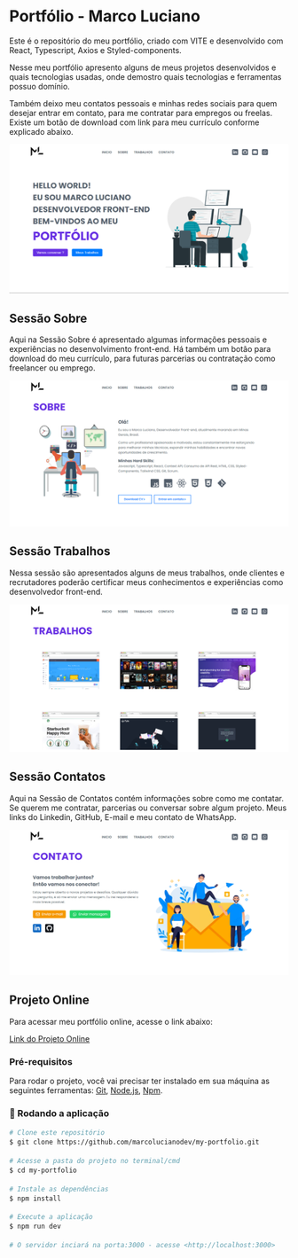 # Portfólio - Marco Luciano

Este é o repositório do meu portfólio, criado com VITE e desenvolvido com React, Typescript, Axios e Styled-components.

Nesse meu portfólio apresento alguns de meus projetos desenvolvidos e quais tecnologias usadas, onde demostro quais tecnologias e ferramentas possuo domínio.

Também deixo meu contatos pessoais e minhas redes sociais para quem desejar entrar em contato, para me contratar para empregos ou freelas. Existe um botão de download com link para meu currículo conforme explicado abaixo.

[![Preview Image](https://github.com/marcolucianodev/my-portfolio/blob/master/public/cover-marco-luciano-dev.png)](https://www.marcoluciano.dev/)

## Sessão Sobre

Aqui na Sessão Sobre é apresentado algumas informações pessoais e experiências no desenvolvimento front-end. Há também um botão para download do meu currículo, para futuras parcerias ou contratação como freelancer ou emprego.

[![Preview Image](https://github.com/marcolucianodev/my-portfolio/blob/master/public/cover-marco-luciano-dev-about.png)](https://www.marcoluciano.dev/)

## Sessão Trabalhos

Nessa sessão são apresentados alguns de meus trabalhos, onde clientes e recrutadores poderão certificar meus conhecimentos e experiências como desenvolvedor front-end.

[![Preview Image](https://github.com/marcolucianodev/my-portfolio/blob/master/public/cover-marco-luciano-dev-works.png)](https://www.marcoluciano.dev/)

## Sessão Contatos

Aqui na Sessão de Contatos contém informações sobre como me contatar. Se querem me contratar, parcerias ou conversar sobre algum projeto. Meus links do Linkedin, GitHub, E-mail e meu contato de WhatsApp.

[![Preview Image](https://github.com/marcolucianodev/my-portfolio/blob/master/public/cover-marco-luciano-dev-contact.png)](https://www.marcoluciano.dev/)

## Projeto Online

Para acessar meu portfólio online, acesse o link abaixo:

[Link do Projeto Online](https://www.marcoluciano.dev/)

### Pré-requisitos

Para rodar o projeto, você vai precisar ter instalado em sua máquina as seguintes ferramentas:
[Git](https://git-scm.com), [Node.js](https://nodejs.org/en/), [Npm](https://www.npmjs.com/). 

### 🎲 Rodando a aplicação

```bash
# Clone este repositório
$ git clone https://github.com/marcolucianodev/my-portfolio.git

# Acesse a pasta do projeto no terminal/cmd
$ cd my-portfolio

# Instale as dependências
$ npm install

# Execute a aplicação
$ npm run dev

# O servidor inciará na porta:3000 - acesse <http://localhost:3000>
```